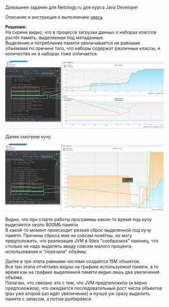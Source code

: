 Домашнее задание для Netology.ru для курса Java Developer   

Описание и инструкция к выполнению [здесь](https://github.com/netology-code/jd-homeworks/tree/master/jvm/README.md)

**Решение:**  
На скрине видно, что в процессе загрузки данных о наборах классов растёт память, выделяемая под метаданные.  
Выделение и потребление памяти увеличивается не равными объёмами по причине того, что наборы содержат различные классы, и количество их в наборах тоже отличается. 

![Текст описания](Metaspace.jpg)

Далее смотрим кучу.

![Текст описания](Heap.jpg)

Видно, что при старте работы программы какое-то время под кучу выделяется около 800МБ памяти.  
В какой-то момент происходит резкий сброс выделенной под кучу памяти. Причины сброса мне не совсем понятны, но могу предположить, что реализация JVM в IIdea
"сообразила" наконец, что столько не надо выделять ввиду совсем малого процента использования и "порезала" объёмы.

Далее в три этапа равными частями создаётся 15М объектов.  
Все три этапа отчётливо видны на графике используемой памяти, в то время как на графике выделенной памяти видно лишь два увеличения объёма.  
Полагаю, что связано это с тем, что JVM предположила (и верно предположила), что ожидается последовательный рост числа объектов (раз уже второй раз идёт увеличение) и лучше уж сразу выделить памяти с запасом, а потом разберёмся. 